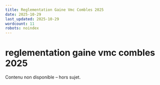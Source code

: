 ```yaml
---
title: Reglementation Gaine Vmc Combles 2025
date: 2025-10-29
last_updated: 2025-10-29
wordcount: 11
robots: noindex
---
```


# reglementation gaine vmc combles 2025

Contenu non disponible – hors sujet.